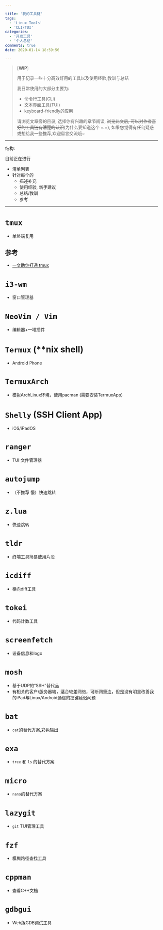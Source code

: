 ```yaml
---

title: '我的工具链'
tags: 
  - 'Linux Tools'
  - 'CLI/TUI'
categories: 
  - '开发工具'
  - '个人总结'
comments: true
date: 2020-01-14 18:59:56

---
```


> \[**WIP**\]
>
> 用于记录一些十分高效好用的工具以及使用经验,教训与总结
>
> 我日常使用的大部分主要为:
> - 命令行工具(CLI)
> - 文本界面工具(TUI)
> - keyboard-friendly的应用
>
> 请浏览文章旁的目录, 选择你有兴趣的章节阅读, ~~浏览此文后, 可以对作者喜好的工具链有清楚的认识~~(为什么要知道这个 =.=), 如果您觉得有任何疑惑或想给我一些推荐,欢迎留言交流哦~

<!-- more -->

---

结构:

目前正在进行
- 清单列表
- 针对每个的
  - 描述补充
  - 使用经验, 新手建议
  - 总结/教训
  - 参考

---


# `tmux`
- 单终端复用 
## 参考
- [一文助你打通 tmux](https://zhuanlan.zhihu.com/p/102546608)

# `i3-wm`
- 窗口管理器

# `NeoVim / Vim`
- 编辑器+一堆插件

# `Termux` (\**nix shell)
- Android Phone 

# `TermuxArch`
-  模拟ArchLinux环境，使用pacman (需要安装TermuxApp)

# `Shelly` (SSH Client App)
- iOS/iPadOS

# `ranger`
-  TUI 文件管理器

# `autojump` 
-  （不推荐 慢）快速跳转

#  `z.lua` 
-  快速跳转

# `tldr`
-  终端工具简易使用片段

# `icdiff`
-  横向diff工具

# `tokei`
-  代码计数工具

# `screenfetch`
-  设备信息和logo

# `mosh` 
-  基于UDP的“SSH”替代品
- 有相关的客户/服务器端，适合较差网络，可断网重连，但是没有明显改善我的iPad与Linux/Android通信的摁键延迟问题

# `bat`
-  `cat`的替代方案,彩色输出

# `exa`
-  `tree` 和 `ls` 的替代方案

# `micro`
-  `nano`的替代方案

# `lazygit`
-  `git` TUI管理工具

# `fzf`
-  模糊路径查找工具

# `cppman`
-  查看C++文档

# `gdbgui`
-  Web版GDB调试工具

